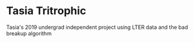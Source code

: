 # Tasia Tritrophic
Tasia's 2019 undergrad independent project using LTER data and the bad breakup algorithm 
